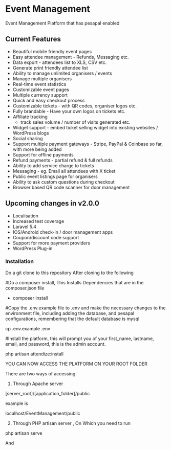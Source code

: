 <h1>Event Management </h1>

<p>
Event Management Platform that has pesapal enabled
</p>

Current Features
---
 - Beautiful mobile friendly event pages
 - Easy attendee management - Refunds, Messaging etc.
 - Data export - attendees list to XLS, CSV etc.
 - Generate print friendly attendee list
 - Ability to manage unlimited organisers / events
 - Manage multiple organisers
 - Real-time event statistics
 - Customizable event pages
 - Multiple currency support
 - Quick and easy checkout process
 - Customizable tickets - with QR codes, organiser logos etc.
 - Fully brandable - Have your own logos on tickets etc.
 - Affiliate tracking
    - track sales volume / number of visits generated etc.
 - Widget support - embed ticket selling widget into existing websites / WordPress blogs
 - Social sharing
 - Support multiple payment gateways - Stripe, PayPal & Coinbase so far, with more being added
 - Support for offline payments
 - Refund payments - partial refund & full refunds
 - Ability to add service charge to tickets
 - Messaging - eg. Email all attendees with X ticket
 - Public event listings page for organisers
 - Ability to ask custom questions during checkout
 - Browser based QR code scanner for door management

Upcoming changes in v2.0.0
---

 - Localisation
 - Increased test coverage
 - Laravel 5.4
 - IOS/Android check-in / door management apps
 - Coupon/discount code support
 - Support for more payment providers
 - WordPress Plug-in


 <h3>Installation</h3>
 Do a git clone to this repository
 After cloning to the following

 #Do a composer install, This Installs Dependencies that are in the composer.json file

 - composer install

 #Copy the .env.example file to .env and make the necessary changes to the environment file, including adding the database, and pesapal configurations, remembering that the default database is mysql

 cp .env.example .env

#Install the platform, this will prompt you of your first_name, lastname, email, and password, this is the admin account.

php artisan attendize:install

YOU CAN NOW ACCESS THE PLATFORM ON YOUR ROOT FOLDER

There are two ways of accessing.

1. Through Apache server

[server_root]/[application_folder]/public

example is

localhost/EventManagement/public

2. Through PHP artisan server , On Which you need to run

php artisan serve

And

